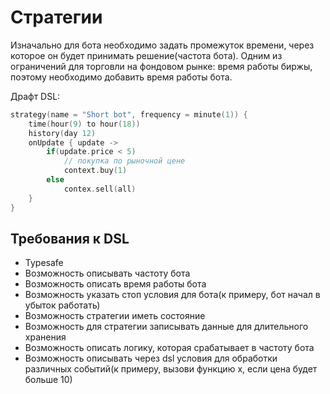 # Стратегии

Изначально для бота необходимо задать промежуток времени, через которое он будет принимать решение(частота бота). Одним из ограничений для торговли на фондовом рынке: время работы биржы, поэтому необходимо добавить время работы бота.

Драфт DSL:
```kotlin
strategy(name = "Short bot", frequency = minute(1)) {
    time(hour(9) to hour(18))
    history(day 12)
    onUpdate { update ->
        if(update.price < 5)
            // покупка по рыночной цене
            context.buy(1)
        else
            contex.sell(all)
    }
}
```

## Требования к DSL

- Typesafe
- Возможность описывать частоту бота
- Возможность описать время работы бота
- Возможность указать стоп условия для бота(к примеру, бот начал в убыток работать)
- Возможность стратегии иметь состояние
- Возможность для стратегии записывать данные для длительного хранения
- Возможность описать логику, которая срабатывает в частоту бота
- Возможность описывать через dsl условия для обработки различных событий(к примеру, вызови функцию x, если цена будет больше 10)